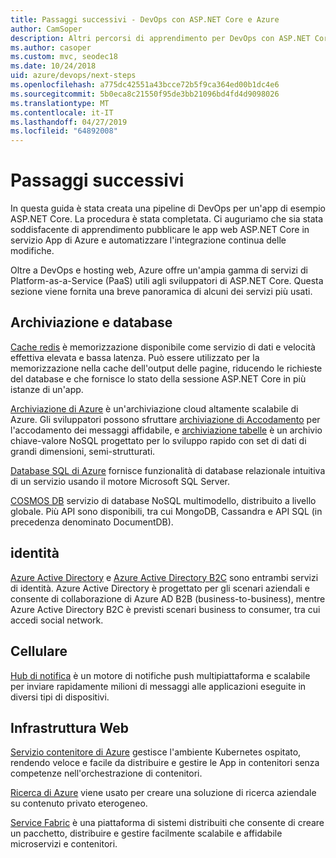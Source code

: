 ```yaml
---
title: Passaggi successivi - DevOps con ASP.NET Core e Azure
author: CamSoper
description: Altri percorsi di apprendimento per DevOps con ASP.NET Core e Azure.
ms.author: casoper
ms.custom: mvc, seodec18
ms.date: 10/24/2018
uid: azure/devops/next-steps
ms.openlocfilehash: a775dc42551a43bcce72b5f9ca364ed00b1dc4e6
ms.sourcegitcommit: 5b0eca8c21550f95de3bb21096bd4fd4d9098026
ms.translationtype: MT
ms.contentlocale: it-IT
ms.lasthandoff: 04/27/2019
ms.locfileid: "64892008"
---
```

# <a name="next-steps"></a>Passaggi successivi

In questa guida è stata creata una pipeline di DevOps per un'app di esempio ASP.NET Core. La procedura è stata completata. Ci auguriamo che sia stata soddisfacente di apprendimento pubblicare le app web ASP.NET Core in servizio App di Azure e automatizzare l'integrazione continua delle modifiche.

Oltre a DevOps e hosting web, Azure offre un'ampia gamma di servizi di Platform-as-a-Service (PaaS) utili agli sviluppatori di ASP.NET Core. Questa sezione viene fornita una breve panoramica di alcuni dei servizi più usati.

## <a name="storage-and-databases"></a>Archiviazione e database

[Cache redis](/azure/redis-cache/) è memorizzazione disponibile come servizio di dati e velocità effettiva elevata e bassa latenza. Può essere utilizzato per la memorizzazione nella cache dell'output delle pagine, riducendo le richieste del database e che fornisce lo stato della sessione ASP.NET Core in più istanze di un'app.

[Archiviazione di Azure](/azure/storage/) è un'archiviazione cloud altamente scalabile di Azure. Gli sviluppatori possono sfruttare [archiviazione di Accodamento](/azure/storage/queues/storage-queues-introduction) per l'accodamento dei messaggi affidabile, e [archiviazione tabelle](/azure/storage/tables/table-storage-overview) è un archivio chiave-valore NoSQL progettato per lo sviluppo rapido con set di dati di grandi dimensioni, semi-strutturati.

[Database SQL di Azure](/azure/sql-database/) fornisce funzionalità di database relazionale intuitiva di un servizio usando il motore Microsoft SQL Server.

[COSMOS DB](/azure/cosmos-db/) servizio di database NoSQL multimodello, distribuito a livello globale. Più API sono disponibili, tra cui MongoDB, Cassandra e API SQL (in precedenza denominato DocumentDB).

## <a name="identity"></a>identità

[Azure Active Directory](/azure/active-directory/) e [Azure Active Directory B2C](/azure/active-directory-b2c/) sono entrambi servizi di identità. Azure Active Directory è progettato per gli scenari aziendali e consente di collaborazione di Azure AD B2B (business-to-business), mentre Azure Active Directory B2C è previsti scenari business to consumer, tra cui accedi social network.

## <a name="mobile"></a>Cellulare

[Hub di notifica](/azure/notification-hubs/) è un motore di notifiche push multipiattaforma e scalabile per inviare rapidamente milioni di messaggi alle applicazioni eseguite in diversi tipi di dispositivi.

## <a name="web-infrastructure"></a>Infrastruttura Web

[Servizio contenitore di Azure](/azure/aks/) gestisce l'ambiente Kubernetes ospitato, rendendo veloce e facile da distribuire e gestire le App in contenitori senza competenze nell'orchestrazione di contenitori.

[Ricerca di Azure](/azure/search/) viene usato per creare una soluzione di ricerca aziendale su contenuto privato eterogeneo.

[Service Fabric](/azure/service-fabric/) è una piattaforma di sistemi distribuiti che consente di creare un pacchetto, distribuire e gestire facilmente scalabile e affidabile microservizi e contenitori.
